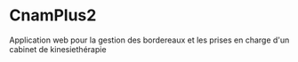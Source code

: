 # CnamPlus2
 Application web pour la gestion des bordereaux et les prises en charge d'un cabinet de kinesiethérapie
